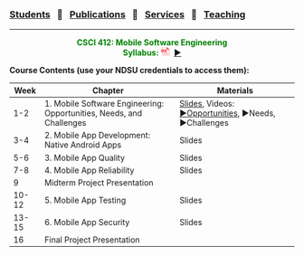 ### [Students](stamlab.md) &nbsp;&nbsp;🌴&nbsp;&nbsp; [Publications](publications.md) &nbsp;&nbsp;🌴&nbsp;&nbsp; [Services](services.md) &nbsp;&nbsp;🌴&nbsp;&nbsp; [Teaching](teaching.md)
***
<style type="text/css">
.center{
  text-align:center; 
  display:block;
}
.centerImg {
  display: block;
  margin-left: 170px;  
}
</style>

<p class="center" style="color:green;">
<b>CSCI 412: Mobile Software Engineering</b> <br>
<b>Syllabus:</b> <a href="teaching/syllabus/412fall23.pdf" target="_blank"><img src="assets/img/pdficon.png" width="15" height="15"></a>&nbsp;&nbsp;<a href="https://youtu.be/XfkRyP2y3m0" target="_blank">▶️</a>
</p>
<b>Course Contents (use your NDSU credentials to access them):</b>

| Week  | Chapter                                                          | Materials                                                                                                                                                                                                             | 
|-------|------------------------------------------------------------------|-----------------------------------------------------------------------------------------------------------------------------------------------------------------------------------------------------------------------|
| 1-2   | 1. Mobile Software Engineering: Opportunities, Needs, and Challenges | <a href="https://docs.google.com/presentation/d/1PGR_GMHjxhzsd3vUVh8oclj61hf0_TI6vf9198AsQ7Y/edit?usp=sharing" target="_blank">Slides</a>, Videos: <a href="https://youtu.be/QuIbwxT3LMo" target="_blank">▶Opportunities</a>, ▶Needs, ▶Challenges |
| 3-4   | 2. Mobile App Development: Native Android Apps                   | Slides                                                                                                                                                                                                                |
| 5-6   | 3. Mobile App Quality                                            | Slides                                                                                                                                                                                                                |
| 7-8   | 4. Mobile App Reliability                                        | Slides                                                                                                                                                                                                                |
| 9     | Midterm Project Presentation                                     |                                                                                                                                                                                                                       |
| 10-12 | 5. Mobile App Testing                                            | Slides                                                                                                                                                                                                                |
| 13-15 | 6. Mobile App Security                                           | Slides                                                                                                                                                                                                                |
| 16    | Final Project Presentation                                       |                                                                                                                                                                                                                       |
